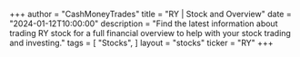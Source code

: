 +++
author = "CashMoneyTrades"
title = "RY | Stock and Overview"
date = "2024-01-12T10:00:00"
description = "Find the latest information about trading RY stock for a full financial overview to help with your stock trading and investing."
tags = [
"Stocks",
]
layout = "stocks"
ticker = "RY"
+++
        


    
        